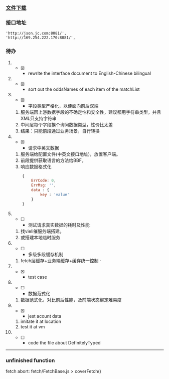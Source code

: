 


### [文件下载](http://169.254.222.170)


### 接口地址
```
'http://json.jc.com:8081/',
'http://169.254.222.170:8081/',

```

### 待办
1. - [x] - rewrite the interface document to English-Chinese bilingual

2. - [x] - sort out the oddsNames of each item of the matchList

3. - [x] - 字段类型严格化，以便面向前后双端
	1. 服务端因上游数据字段的不确定性和安全性，建议都用字符串类型，并且XML只支持字符串
	2. 中间层每个字段挨个询问数据类型，性价比太差
	3. 结果：只能前段通过业务场景，自行转换

4. - [x] - 请求中英文数据
	1. 服务端给配置文件(中英文接口地址)，放置客户端。
	2. 前段提供获取语言的方法给BBF。
    3. 响应数据格式化
    ```javascript
        {
            ErrCode: 0,
            ErrMsg: '',
            data : {
                key : 'value'
            }
        }
    ```

5. - [ ] - 测试请求真实数据的耗时及性能
	1. 找vieli催服务端搭建。
    2. 或搭建本地临时服务

6. - [ ] - 多级多段缓存机制
	1. fetch层缓存+业务端缓存+缓存统一控制
·
7. - [x] - test case

8. - [ ] - 数据范式化
	1. 数据范式化，对比前后性能，及前端状态绑定难易度

9. - [x] - jest acount data
	1. imitate it at location
    2. test it at vm

10. - [ ] - code the file about DefinitelyTyped



---

### unfinished function
fetch abort:  fetch/FetchBase.js > coverFetch()
```

```